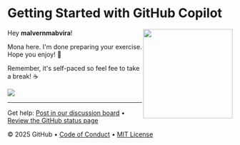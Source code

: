# Getting Started with GitHub Copilot

<img src="https://octodex.github.com/images/Professortocat_v2.png" align="right" height="200px" />

Hey **malvernmabvira**!

Mona here. I'm done preparing your exercise. Hope you enjoy! 💚

Remember, it's self-paced so feel fee to take a break! ☕️
 
[![](https://img.shields.io/badge/Go%20to%20Exercise-%E2%86%92-1f883d?style=for-the-badge&logo=github&labelColor=197935)](https://github.com/malvernmabvira/skills-getting-started-with-github-copilot/issues/1)
 
---

Get help: [Post in our discussion board](https://github.com/orgs/skills/discussions/categories/) &bull; [Review the GitHub status page](https://www.githubstatus.com/)

&copy; 2025 GitHub &bull; [Code of Conduct](https://www.contributor-covenant.org/version/2/1/code_of_conduct/code_of_conduct.md) &bull; [MIT License](https://gh.io/mit)

